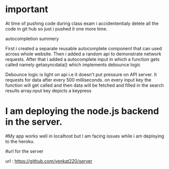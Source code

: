 # important
At time of pushing code during class exam i accidententialy delete all the code in git hub so just i pushed it one more time. 

autocompletion summery

First i created a separate reusable autocomplete component that can used across whole website.
Then i added a random api to demonstrate network requests.
After that i added a autocomplete input in which a function gets called namely getasyncdata() which implements debounce logic

Debounce logic is light on api i.e it doesn't put pressure on API server.
It requests for data after every 500 milliseconds.
on every input key the function will get called and then data will be fetched and filled in the search results array.nput key depicts a keypress

# I am deploying the node.js backend in the server.


#My app works well in localhost but I am facing issues while i am deploying to the heroku.

#url for the server 

url :  https://github.com/venkat220/server




